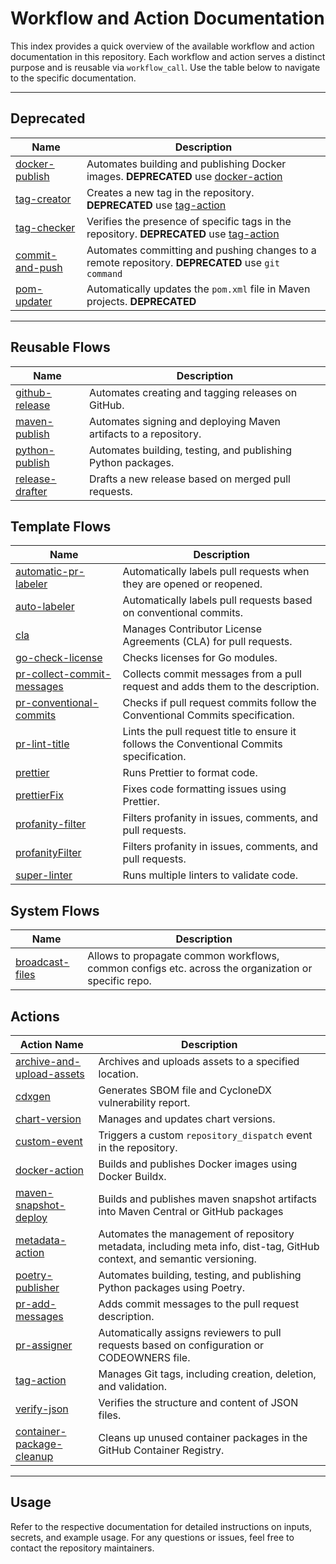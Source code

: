 # Workflow and Action Documentation

This index provides a quick overview of the available workflow and action documentation in this repository. Each workflow and action serves a distinct purpose and is reusable via `workflow_call`. Use the table below to navigate to the specific documentation.

---

## Deprecated

| Name                                                    | Description                                                                                                                |
| ------------------------------------------------------- | -------------------------------------------------------------------------------------------------------------------------- |
| [docker-publish](../docs/reusable/docker-publish.md)    | Automates building and publishing Docker images. **DEPRECATED** use [docker-action](../actions/docker-action/README.md)    |
| [tag-creator](../docs/reusable//tag-creator.md)         | Creates a new tag in the repository. **DEPRECATED** use [tag-action](../actions/tag-action/README.md)                      |
| [tag-checker](../actions/tag-checker/README.md)         | Verifies the presence of specific tags in the repository. **DEPRECATED** use [tag-action](../actions/tag-action/README.md) |
| [commit-and-push](../actions/commit-and-push/README.md) | Automates committing and pushing changes to a remote repository. **DEPRECATED** use `git command`                          |
| [pom-updater](../actions/pom-updater/README.md)         | Automatically updates the `pom.xml` file in Maven projects. **DEPRECATED**                                                 |

---

## Reusable Flows

| Name                                                   | Description                                                      |
| ------------------------------------------------------ | ---------------------------------------------------------------- |
| [github-release](../docs/reusable/github-release.md)   | Automates creating and tagging releases on GitHub.               |
| [maven-publish](../docs/reusable/maven-publish.md)     | Automates signing and deploying Maven artifacts to a repository. |
| [python-publish](../docs/reusable/python-publish.md)   | Automates building, testing, and publishing Python packages.     |
| [release-drafter](../docs/reusable/release-drafter.md) | Drafts a new release based on merged pull requests.              |

## Template Flows

| Name                                                                               | Description                                                                               |
| ---------------------------------------------------------------------------------- | ----------------------------------------------------------------------------------------- |
| [automatic-pr-labeler](../.github/workflows/automatic-pr-labeler.yaml)             | Automatically labels pull requests when they are opened or reopened.                      |
| [auto-labeler](../.github/workflows/auto-labeler.yaml)                             | Automatically labels pull requests based on conventional commits.                         |
| [cla](../.github/workflows/cla.yaml)                                               | Manages Contributor License Agreements (CLA) for pull requests.                           |
| [go-check-license](../.github/workflows/go-check-license.yaml)                     | Checks licenses for Go modules.                                                           |
| [pr-collect-commit-messages](../.github/workflows/pr-collect-commit-messages.yaml) | Collects commit messages from a pull request and adds them to the description.            |
| [pr-conventional-commits](../.github/workflows/pr-conventional-commits.yaml)       | Checks if pull request commits follow the Conventional Commits specification.             |
| [pr-lint-title](../.github/workflows/pr-lint-title.yaml)                           | Lints the pull request title to ensure it follows the Conventional Commits specification. |
| [prettier](../.github/workflows/prettier.yaml)                                     | Runs Prettier to format code.                                                             |
| [prettierFix](../.github/workflows/prettierFix.yaml)                               | Fixes code formatting issues using Prettier.                                              |
| [profanity-filter](../.github/workflows/profanity-filter.yaml)                     | Filters profanity in issues, comments, and pull requests.                                 |
| [profanityFilter](../.github/workflows/profanityFilter.yaml)                       | Filters profanity in issues, comments, and pull requests.                                 |
| [super-linter](../.github/workflows/super-linter.yaml)                             | Runs multiple linters to validate code.                                                   |

## System Flows

| Name                                                        | Description                                                                                         |
| ----------------------------------------------------------- | --------------------------------------------------------------------------------------------------- |
| [broadcast-files](../.github/workflows/broadcast-files.yml) | Allows to propagate common workflows, common configs etc. across the organization or specific repo. |

## Actions

| Action Name                                                                 | Description                                                                                                              |
| --------------------------------------------------------------------------- | ------------------------------------------------------------------------------------------------------------------------ |
| [archive-and-upload-assets](../actions/archive-and-upload-assets/README.md) | Archives and uploads assets to a specified location.                                                                     |
| [cdxgen](../actions/cdxgen/README.md)                                       | Generates SBOM file and CycloneDX vulnerability report.                                                                  |
| [chart-version](../actions/chart-version/README.md)                         | Manages and updates chart versions.                                                                                      |
| [custom-event](../actions/custom-event/README.md)                           | Triggers a custom `repository_dispatch` event in the repository.                                                         |
| [docker-action](../actions/docker-action/README.md)                         | Builds and publishes Docker images using Docker Buildx.                                                                  |
| [maven-snapshot-deploy](../actions/maven-snapshot-deploy/README.md)         | Builds and publishes maven snapshot artifacts into Maven Central or GitHub packages                                      |
| [metadata-action](../actions/metadata-action/README.md)                     | Automates the management of repository metadata, including meta info, dist-tag, GitHub context, and semantic versioning. |
| [poetry-publisher](../actions/poetry-publisher/README.md)                   | Automates building, testing, and publishing Python packages using Poetry.                                                |
| [pr-add-messages](../actions/pr-add-messages/README.md)                     | Adds commit messages to the pull request description.                                                                    |
| [pr-assigner](../actions/pr-assigner/README.md)                             | Automatically assigns reviewers to pull requests based on configuration or CODEOWNERS file.                              |
| [tag-action](../actions/tag-action/README.md)                               | Manages Git tags, including creation, deletion, and validation.                                                          |
| [verify-json](../actions/verify-json/README.md)                             | Verifies the structure and content of JSON files.                                                                        |
| [container-package-cleanup](../actions/container-package-cleanup/README.md) | Cleans up unused container packages in the GitHub Container Registry.                                                    |

---

## Usage

Refer to the respective documentation for detailed instructions on inputs, secrets, and example usage. For any questions or issues, feel free to contact the repository maintainers.

